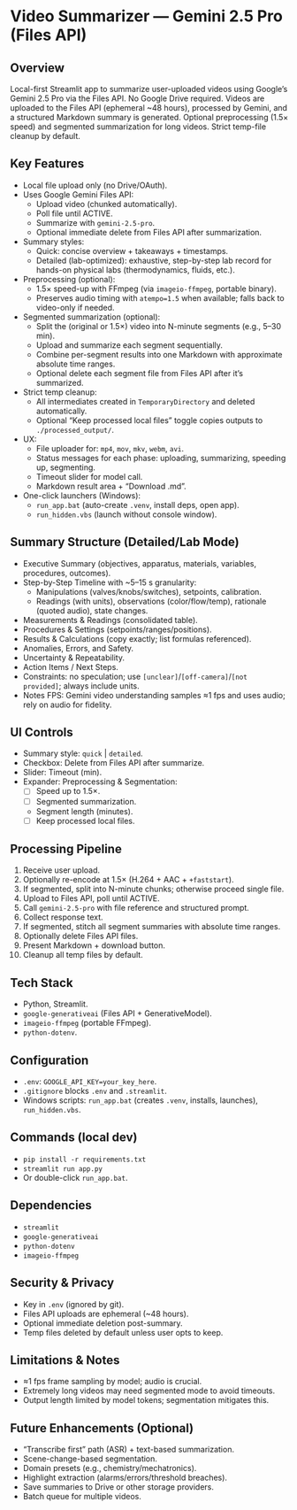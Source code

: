 # Video Summarizer — Gemini 2.5 Pro (Files API)

## Overview
Local-first Streamlit app to summarize user-uploaded videos using Google’s Gemini 2.5 Pro via the Files API. No Google Drive required. Videos are uploaded to the Files API (ephemeral ~48 hours), processed by Gemini, and a structured Markdown summary is generated. Optional preprocessing (1.5× speed) and segmented summarization for long videos. Strict temp-file cleanup by default.

## Key Features
- Local file upload only (no Drive/OAuth).
- Uses Google Gemini Files API:
  - Upload video (chunked automatically).
  - Poll file until ACTIVE.
  - Summarize with `gemini-2.5-pro`.
  - Optional immediate delete from Files API after summarization.
- Summary styles:
  - Quick: concise overview + takeaways + timestamps.
  - Detailed (lab-optimized): exhaustive, step-by-step lab record for hands-on physical labs (thermodynamics, fluids, etc.).
- Preprocessing (optional):
  - 1.5× speed-up with FFmpeg (via `imageio-ffmpeg`, portable binary).
  - Preserves audio timing with `atempo=1.5` when available; falls back to video-only if needed.
- Segmented summarization (optional):
  - Split the (original or 1.5×) video into N-minute segments (e.g., 5–30 min).
  - Upload and summarize each segment sequentially.
  - Combine per-segment results into one Markdown with approximate absolute time ranges.
  - Optional delete each segment file from Files API after it’s summarized.
- Strict temp cleanup:
  - All intermediates created in `TemporaryDirectory` and deleted automatically.
  - Optional “Keep processed local files” toggle copies outputs to `./processed_output/`.
- UX:
  - File uploader for: `mp4`, `mov`, `mkv`, `webm`, `avi`.
  - Status messages for each phase: uploading, summarizing, speeding up, segmenting.
  - Timeout slider for model call.
  - Markdown result area + “Download .md”.
- One-click launchers (Windows):
  - `run_app.bat` (auto-create `.venv`, install deps, open app).
  - `run_hidden.vbs` (launch without console window).

## Summary Structure (Detailed/Lab Mode)
- Executive Summary (objectives, apparatus, materials, variables, procedures, outcomes).
- Step-by-Step Timeline with ~5–15 s granularity:
  - Manipulations (valves/knobs/switches), setpoints, calibration.
  - Readings (with units), observations (color/flow/temp), rationale (quoted audio), state changes.
- Measurements & Readings (consolidated table).
- Procedures & Settings (setpoints/ranges/positions).
- Results & Calculations (copy exactly; list formulas referenced).
- Anomalies, Errors, and Safety.
- Uncertainty & Repeatability.
- Action Items / Next Steps.
- Constraints: no speculation; use `[unclear]`/`[off‑camera]`/`[not provided]`; always include units.
- Notes FPS: Gemini video understanding samples ≈1 fps and uses audio; rely on audio for fidelity.

## UI Controls
- Summary style: `quick` | `detailed`.
- Checkbox: Delete from Files API after summarize.
- Slider: Timeout (min).
- Expander: Preprocessing & Segmentation:
  - [ ] Speed up to 1.5×.
  - [ ] Segmented summarization.
  - Segment length (minutes).
  - [ ] Keep processed local files.

## Processing Pipeline
1) Receive user upload.
2) Optionally re-encode at 1.5× (H.264 + AAC + `+faststart`).
3) If segmented, split into N-minute chunks; otherwise proceed single file.
4) Upload to Files API, poll until ACTIVE.
5) Call `gemini-2.5-pro` with file reference and structured prompt.
6) Collect response text.
7) If segmented, stitch all segment summaries with absolute time ranges.
8) Optionally delete Files API files.
9) Present Markdown + download button.
10) Cleanup all temp files by default.

## Tech Stack
- Python, Streamlit.
- `google-generativeai` (Files API + GenerativeModel).
- `imageio-ffmpeg` (portable FFmpeg).
- `python-dotenv`.

## Configuration
- `.env`: `GOOGLE_API_KEY=your_key_here`.
- `.gitignore` blocks `.env` and `.streamlit`.
- Windows scripts: `run_app.bat` (creates `.venv`, installs, launches), `run_hidden.vbs`.

## Commands (local dev)
- `pip install -r requirements.txt`
- `streamlit run app.py`
- Or double-click `run_app.bat`.

## Dependencies
- `streamlit`
- `google-generativeai`
- `python-dotenv`
- `imageio-ffmpeg`

## Security & Privacy
- Key in `.env` (ignored by git).
- Files API uploads are ephemeral (~48 hours).
- Optional immediate deletion post-summary.
- Temp files deleted by default unless user opts to keep.

## Limitations & Notes
- ≈1 fps frame sampling by model; audio is crucial.
- Extremely long videos may need segmented mode to avoid timeouts.
- Output length limited by model tokens; segmentation mitigates this.

## Future Enhancements (Optional)
- “Transcribe first” path (ASR) + text-based summarization.
- Scene-change-based segmentation.
- Domain presets (e.g., chemistry/mechatronics).
- Highlight extraction (alarms/errors/threshold breaches).
- Save summaries to Drive or other storage providers.
- Batch queue for multiple videos.
